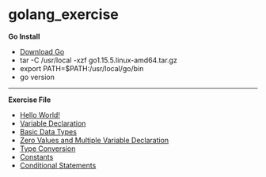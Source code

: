 # golang_exercise

**Go Install**
* [Download Go](https://golang.org/dl/go1.15.5.linux-amd64.tar.gz)
* tar -C /usr/local -xzf go1.15.5.linux-amd64.tar.gz
* export PATH=$PATH:/usr/local/go/bin
* go version

---

**Exercise File**

* [Hello World!](https://github.com/ilteriskeskin/golang_exercise/tree/main/01_hello_world)
* [Variable Declaration](https://github.com/ilteriskeskin/golang_exercise/tree/main/02_variable_declaration)
* [Basic Data Types](https://github.com/ilteriskeskin/golang_exercise/tree/main/03_data_types)
* [Zero Values and Multiple Variable Declaration](https://github.com/ilteriskeskin/golang_exercise/tree/main/04_zero_values_multiple_variable)
* [Type Conversion](https://github.com/ilteriskeskin/golang_exercise/tree/main/05_type_conversion)
* [Constants](https://github.com/ilteriskeskin/golang_exercise/tree/main/06_constants)
* [Conditional Statements](https://github.com/ilteriskeskin/golang_exercise/tree/main/07_conditional_statements)
